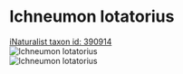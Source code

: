
Ichneumon lotatorius
====================
  
[iNaturalist taxon id: 390914](https://www.inaturalist.org/taxa/390914)  
![Ichneumon lotatorius](https://inaturalist-open-data.s3.amazonaws.com/photos/6398017/medium.jpg)  
![Ichneumon lotatorius](https://inaturalist-open-data.s3.amazonaws.com/photos/6398019/medium.jpg)